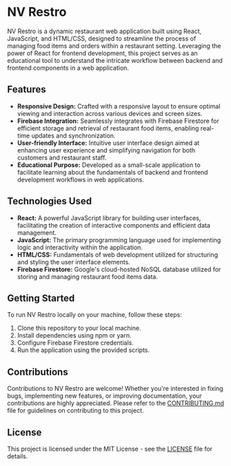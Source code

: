 # NV Restro

NV Restro is a dynamic restaurant web application built using React, JavaScript, and HTML/CSS, designed to streamline the process of managing food items and orders within a restaurant setting. Leveraging the power of React for frontend development, this project serves as an educational tool to understand the intricate workflow between backend and frontend components in a web application.

## Features

- **Responsive Design:** Crafted with a responsive layout to ensure optimal viewing and interaction across various devices and screen sizes.
- **Firebase Integration:** Seamlessly integrates with Firebase Firestore for efficient storage and retrieval of restaurant food items, enabling real-time updates and synchronization.
- **User-friendly Interface:** Intuitive user interface design aimed at enhancing user experience and simplifying navigation for both customers and restaurant staff.
- **Educational Purpose:** Developed as a small-scale application to facilitate learning about the fundamentals of backend and frontend development workflows in web applications.

## Technologies Used

- **React:** A powerful JavaScript library for building user interfaces, facilitating the creation of interactive components and efficient data management.
- **JavaScript:** The primary programming language used for implementing logic and interactivity within the application.
- **HTML/CSS:** Fundamentals of web development utilized for structuring and styling the user interface elements.
- **Firebase Firestore:** Google's cloud-hosted NoSQL database utilized for storing and managing restaurant food items data.

## Getting Started

To run NV Restro locally on your machine, follow these steps:

1. Clone this repository to your local machine.
2. Install dependencies using npm or yarn.
3. Configure Firebase Firestore credentials.
4. Run the application using the provided scripts.

## Contributions

Contributions to NV Restro are welcome! Whether you're interested in fixing bugs, implementing new features, or improving documentation, your contributions are highly appreciated. Please refer to the [CONTRIBUTING.md](CONTRIBUTING.md) file for guidelines on contributing to this project.

## License

This project is licensed under the MIT License - see the [LICENSE](LICENSE) file for details.
